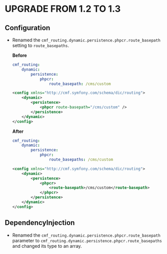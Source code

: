 UPGRADE FROM 1.2 TO 1.3
=======================

Configuration
-------------

 * Renamed the `cmf_routing.dynamic.persistence.phpcr.route_basepath` setting
   to `route_basepaths`.

   **Before**
   ```yaml
   cmf_routing:
       dynamic:
           persistence:
               phpcr:
                   route_basepath: /cms/custom
   ```

   ```xml
   <config xmlns="http://cmf.symfony.com/schema/dic/routing">
       <dynamic>
           <persistence>
               <phpcr route-basepath="/cms/custom" />
           </persistence>
       </dynamic>
   </config>
    ```

   **After**
   ```yaml
   cmf_routing:
       dynamic:
           persistence:
               phpcr:
                   route_basepaths: /cms/custom
   ```

   ```xml
   <config xmlns="http://cmf.symfony.com/schema/dic/routing">
       <dynamic>
           <persistence>
               <phpcr>
                   <route-basepath>/cms/custom</route-basepath>
               </phpcr>
           </persistence>
       </dynamic>
   </config>
    ```

DependencyInjection
-------------------

 * Renamed the `cmf_routing.dynamic.persistence.phpcr.route_basepath` parameter
   to `cmf_routing.dynamic.persistence.phpcr.route_basepaths` and changed its
   type to an array.
